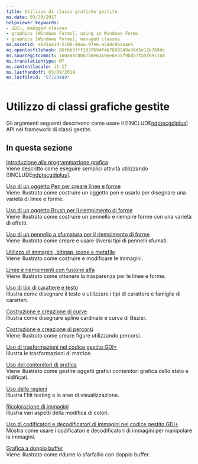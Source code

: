```yaml
---
title: Utilizzo di classi grafiche gestite
ms.date: 03/30/2017
helpviewer_keywords:
- GDI+, managed classes
- graphics [Windows Forms], using in Windows Forms
- graphics [Windows Forms], managed classes
ms.assetid: e6d1a42d-2100-46aa-97e6-a5ddc0baaae5
ms.openlocfilehash: 86f6b3fff1937694f4b7890249e36d5e12b769dc
ms.sourcegitcommit: 160a88c8087b0e63606e6e35f9bd57fa5f69c168
ms.translationtype: MT
ms.contentlocale: it-IT
ms.lasthandoff: 03/09/2019
ms.locfileid: "57720449"
---
```

# <a name="using-managed-graphics-classes"></a>Utilizzo di classi grafiche gestite
Gli argomenti seguenti descrivono come usare il [!INCLUDE[ndptecgdiplus](../../../../includes/ndptecgdiplus-md.md)] API nel framework di classi gestite.  
  
## <a name="in-this-section"></a>In questa sezione  
 [Introduzione alla programmazione grafica](getting-started-with-graphics-programming.md)  
 Viene descritto come eseguire semplici attività utilizzando [!INCLUDE[ndptecgdiplus](../../../../includes/ndptecgdiplus-md.md)].  
  
 [Uso di un oggetto Pen per creare linee e forme](using-a-pen-to-draw-lines-and-shapes.md)  
 Viene illustrato come costruire un oggetto pen e usarlo per disegnare una varietà di linee e forme.  
  
 [Uso di un oggetto Brush per il riempimento di forme](using-a-brush-to-fill-shapes.md)  
 Viene illustrato come costruire un pennello e riempire forme con una varietà di effetti.  
  
 [Uso di un pennello a sfumatura per il riempimento di forme](using-a-gradient-brush-to-fill-shapes.md)  
 Viene illustrato come creare e usare diversi tipi di pennelli sfumati.  
  
 [Utilizzo di immagini, bitmap, icone e metafile](working-with-images-bitmaps-icons-and-metafiles.md)  
 Viene illustrato come costruire e modificare le immagini.  
  
 [Linee e riempimenti con fusione alfa](alpha-blending-lines-and-fills.md)  
 Viene illustrato come ottenere la trasparenza per le linee e forme.  
  
 [Uso di tipi di carattere e testo](using-fonts-and-text.md)  
 Illustra come disegnare il testo e utilizzare i tipi di carattere e famiglie di caratteri.  
  
 [Costruzione e creazione di curve](constructing-and-drawing-curves.md)  
 Illustra come disegnare spline cardinale e curva di Bezier.  
  
 [Costruzione e creazione di percorsi](constructing-and-drawing-paths.md)  
 Viene illustrato come creare figure utilizzando percorsi.  
  
 [Uso di trasformazioni nel codice gestito GDI+](using-transformations-in-managed-gdi.md)  
 Illustra le trasformazioni di matrice.  
  
 [Uso dei contenitori di grafica](using-graphics-containers.md)  
 Viene illustrato come gestire oggetti grafici contenitori grafica dello stato e nidificati.  
  
 [Uso delle regioni](using-regions.md)  
 Illustra l'hit testing e le aree di visualizzazione.  
  
 [Ricolorazione di immagini](recoloring-images.md)  
 Illustra vari aspetti della modifica di colori.  
  
 [Uso di codificatori e decodificatori di immagini nel codice gestito GDI+](using-image-encoders-and-decoders-in-managed-gdi.md)  
 Mostra come usare i codificatori e decodificatori di immagini per manipolare le immagini.  
  
 [Grafica a doppio buffer](double-buffered-graphics.md)  
 Viene illustrato come ridurre lo sfarfallio con doppio buffer.
